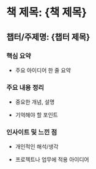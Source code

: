 # 책 제목: {책 제목}

  

## 챕터/주제명: {챕터 제목}

  

### 핵심 요약

- 주요 아이디어 한 줄 요약

  

### 주요 내용 정리

- 중요한 개념, 설명

- 기억해야 할 포인트

  

### 인사이트 및 느낀 점

- 개인적인 해석/생각

- 프로젝트나 업무에 적용 아이디어